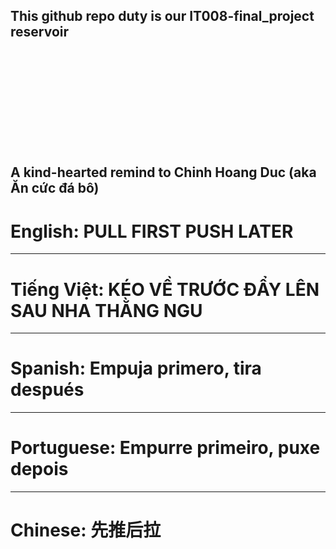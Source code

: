 This github repo duty is our IT008-final_project reservoir  
<br>
<br>
<br>
<br>
<br>
<br>
<br>
<br>
A kind-hearted remind to Chinh Hoang Duc (aka Ăn cức đá bô)  
---
# English: PULL FIRST PUSH LATER  
---
# Tiếng Việt: KÉO VỀ TRƯỚC ĐẨY LÊN SAU NHA THẰNG NGU  
---
# Spanish: Empuja primero, tira después  
---
# Portuguese: Empurre primeiro, puxe depois  
---
# Chinese: 先推后拉  

